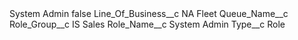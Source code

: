 <?xml version="1.0" encoding="UTF-8"?>
<CustomMetadata xmlns="http://soap.sforce.com/2006/04/metadata" xmlns:xsi="http://www.w3.org/2001/XMLSchema-instance" xmlns:xsd="http://www.w3.org/2001/XMLSchema">
    <label>System Admin</label>
    <protected>false</protected>
    <values>
        <field>Line_Of_Business__c</field>
        <value xsi:type="xsd:string">NA Fleet</value>
    </values>
    <values>
        <field>Queue_Name__c</field>
        <value xsi:nil="true"/>
    </values>
    <values>
        <field>Role_Group__c</field>
        <value xsi:type="xsd:string">IS Sales</value>
    </values>
    <values>
        <field>Role_Name__c</field>
        <value xsi:type="xsd:string">System Admin</value>
    </values>
    <values>
        <field>Type__c</field>
        <value xsi:type="xsd:string">Role</value>
    </values>
</CustomMetadata>
